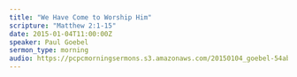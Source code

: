 ```yaml
---
title: "We Have Come to Worship Him"
scripture: "Matthew 2:1-15"
date: 2015-01-04T11:00:00Z
speaker: Paul Goebel
sermon_type: morning
audio: https://pcpcmorningsermons.s3.amazonaws.com/20150104_goebel-54ab0b9a154fe.mp3 
---
```



